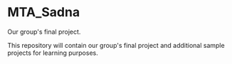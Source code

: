 # MTA_Sadna
Our group's final project.

This repository will contain our group's final project and additional sample projects for learning purposes. 